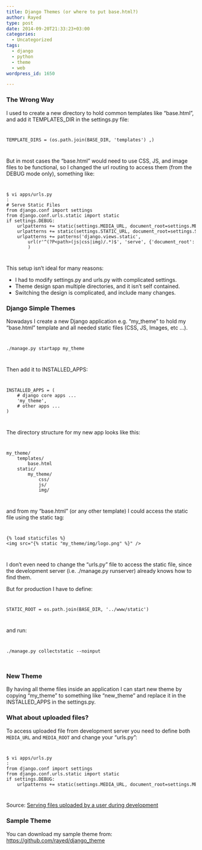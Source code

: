 ```yaml
---
title: Django Themes (or where to put base.html?)
author: Rayed
type: post
date: 2014-09-20T21:33:23+03:00
categories:
  - Uncategorized
tags:
  - django
  - python
  - theme
  - web
wordpress_id: 1650

---
```

<h3>The Wrong Way</h3>
<p>I used to create a new directory to hold common templates like &#8220;base.html&#8221;, and add it TEMPLATES_DIR in the settings.py file:<br />
<code></p>
<pre>
TEMPLATE_DIRS = (os.path.join(BASE_DIR, 'templates') ,)
</pre>
<p></code></p>
<p>But in most cases the &#8220;base.html&#8221; would need to use CSS, JS, and image files to be functional, so I changed the url routing to access them (from the DEBUG mode only), something like:</p>
<p><code></p>
<pre>
$ vi apps/urls.py
:
# Serve Static Files 
from django.conf import settings
from django.conf.urls.static import static
if settings.DEBUG:
    urlpatterns += static(settings.MEDIA_URL, document_root=settings.MEDIA_ROOT)
    urlpatterns += static(settings.STATIC_URL, document_root=settings.STATIC_ROOT)
    urlpatterns += patterns('django.views.static',
        url(r'^(?P&lt;path>(js|css|img)/.*)$', 'serve', {'document_root':  settings.BASE_DIR+'/../www'}),
        )
</pre>
<p></code></p>
<p>This setup isn&#8217;t ideal for many reasons:</p>
<ul>
<li>I had to modify settings.py and urls.py with complicated settings.</li>
<li>Theme design span multiple directories, and it isn&#8217;t self contained.</li>
<li>Switching the design is complicated, and include many changes.</li>
</ul>
<h3>Django Simple Themes</h3>
<p>Nowadays I create a new Django application e.g. &#8220;my_theme&#8221; to hold my &#8220;base.html&#8221; template and all needed static files (CSS, JS, Images, etc &#8230;).</p>
<p><code></p>
<pre>./manage.py startapp my_theme</pre>
<p></code></p>
<p>Then add it to INSTALLED_APPS:<br />
<code></p>
<pre>
INSTALLED_APPS = (
    # django core apps ...
    'my_theme',
    # other apps ...
)</pre>
<p></code></p>
<p>The directory structure for my new app looks like this:<br />
<code></p>
<pre>
my_theme/
    templates/
        base.html
    static/
        my_theme/
            css/
            js/
            img/
</pre>
<p></code></p>
<p>and from my &#8220;base.html&#8221; (or any other template) I could access the static file using the static tag:<br />
<code></p>
<pre>{% load staticfiles %}
&lt;img src="{% static "my_theme/img/logo.png" %}" />
</pre>
<p></code></p>
<p>I don&#8217;t even need to change the &#8220;urls.py&#8221; file to access the static file, since the development server (i.e. ./manage.py runserver) already knows how to find them.</p>
<p>But for production I have to define:<br />
<code></p>
<pre>STATIC_ROOT = os.path.join(BASE_DIR, '../www/static')</pre>
<p></code></p>
<p>and run:<br />
<code></p>
<pre>./manage.py collectstatic --noinput</pre>
<p></code></p>
<h3>New Theme</h3>
<p>By having all theme files inside an application I can start new theme by copying &#8220;my_theme&#8221; to something like &#8220;new_theme&#8221; and replace it in the INSTALLED_APPS in the settings.py.</p>
<h3>What about uploaded files?</h3>
<p>To access uploaded file from development server you need to define both <code>MEDIA_URL</code> and <code>MEDIA_ROOT</code> and change your &#8220;urls.py&#8221;:<br />
<code></p>
<pre>
$ vi apps/urls.py
:
from django.conf import settings
from django.conf.urls.static import static
if settings.DEBUG:
    urlpatterns += static(settings.MEDIA_URL, document_root=settings.MEDIA_ROOT)
</pre>
<p></code></p>
<p>Source: <a href="https://docs.djangoproject.com/en/1.7/howto/static-files/#serving-files-uploaded-by-a-user-during-development">Serving files uploaded by a user during development</a></p>
<h3>Sample Theme</h3>
<p>You can download my sample theme from:<br />
<a href="https://github.com/rayed/django_theme">https://github.com/rayed/django_theme</a></p>
